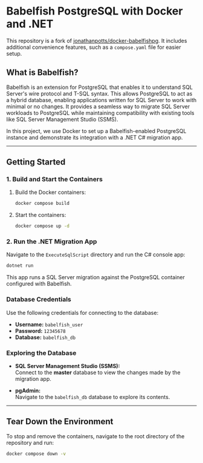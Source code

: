 # Babelfish PostgreSQL with Docker and .NET

This repository is a fork of [jonathanpotts/docker-babelfishpg](https://github.com/jonathanpotts/docker-babelfishpg). It includes additional convenience features, such as a `compose.yaml` file for easier setup.

## What is Babelfish?

Babelfish is an extension for PostgreSQL that enables it to understand SQL Server's wire protocol and T-SQL syntax. This allows PostgreSQL to act as a hybrid database, enabling applications written for SQL Server to work with minimal or no changes. It provides a seamless way to migrate SQL Server workloads to PostgreSQL while maintaining compatibility with existing tools like SQL Server Management Studio (SSMS).

In this project, we use Docker to set up a Babelfish-enabled PostgreSQL instance and demonstrate its integration with a .NET C# migration app.

---

## Getting Started

### 1. Build and Start the Containers
1. Build the Docker containers:  
   ```bash
   docker compose build
   ```
2. Start the containers:  
   ```bash
   docker compose up -d
   ```

### 2. Run the .NET Migration App
Navigate to the `ExecuteSqlScript` directory and run the C# console app:  
```bash
dotnet run
```  
This app runs a SQL Server migration against the PostgreSQL container configured with Babelfish.

### Database Credentials
Use the following credentials for connecting to the database:

- **Username:** `babelfish_user`
- **Password:** `12345678`
- **Database:** `babelfish_db`

### Exploring the Database
- **SQL Server Management Studio (SSMS):**  
  Connect to the **master** database to view the changes made by the migration app.
  
- **pgAdmin:**  
  Navigate to the `babelfish_db` database to explore its contents.

---

## Tear Down the Environment
To stop and remove the containers, navigate to the root directory of the repository and run:  
```bash
docker compose down -v
```

